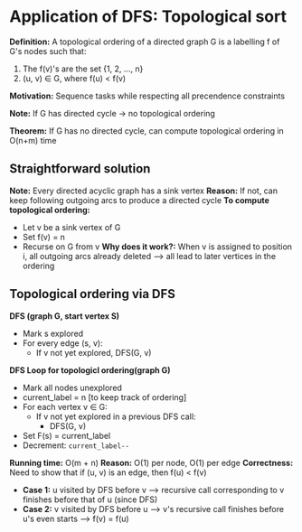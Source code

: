 # Application of DFS: Topological sort
__Definition:__ A topological ordering of a directed graph G is a labelling f of G's nodes such that:
1. The f(v)'s are the set {1, 2, ..., n}
2. (u, v) ∈ G, where f(u) < f(v)

__Motivation:__ Sequence tasks while respecting all precendence constraints

__Note:__ If G has directed cycle -> no topological ordering

__Theorem:__ If G has no directed cycle, can compute topological ordering in O(n+m) time

## Straightforward solution
__Note:__ Every directed acyclic graph has a sink vertex
__Reason:__ If not, can keep following outgoing arcs to produce a directed cycle
__To compute topological ordering:__
* Let v be a sink vertex of G
* Set f(v) = n
* Recurse on G from v
__Why does it work?:__ When v is assigned to position i, all outgoing arcs already deleted --> all lead to later vertices in the ordering

## Topological ordering via DFS
__DFS (graph G, start vertex S)__
* Mark s explored
* For every edge (s, v):
    * If v not yet explored, DFS(G, v)

__DFS Loop for topologicl ordering(graph G)__
* Mark all nodes unexplored
* current_label = n [to keep track of ordering]
* For each vertex v ∈ G:
    * If v not yet explored in a previous DFS call:
        * DFS(G, v)
* Set F(s) = current_label
* Decrement: `current_label--`

__Running time:__ O(m + n)
__Reason:__ O(1) per node, O(1) per edge
__Correctness:__ Need to show that if (u, v) is an edge, then f(u) < f(v)
* __Case 1:__ u visited by DFS before v --> recursive call corresponding to v finishes before that of u (since DFS)
* __Case 2:__ v visited by DFS before u --> v's recursive call finishes before u's even starts --> f(v) = f(u)